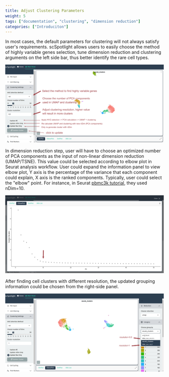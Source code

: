 ```yaml
---
title: Adjust Clustering Parameters
weight: 5
tags: ["documentation", "clustering", "dimension reduction"]
categories: ["Introduciton"]
---
```


In most cases, the default parameters for clustering will not always 
satisfy user's requirements. scSpotlight allows users to easily choose
the method of highly variable genes selection, tune dimension reduction
and clustering arguments on the left side bar, thus better identify
the rare cell types.

![](update_cluster_1.png)

In dimension reduction step, user will have to choose an optimized number of
PCA components as the input of non-linear dimension reduction (UMAP/TSNE).
This value could be selected according to elbow plot in Seurat analysis
workflow. User could expand the information panel to view elbow plot, Y axis
is the percentage of the variance that each component could explain,
X axis is the ranked components. Typically, user could select the "elbow"
point. For instance, in Seurat [pbmc3k tutorial](https://satijalab.org/seurat/articles/pbmc3k_tutorial), they used nDim=10.

![](elbow.png)

After finding cell clusters with different resolution, the updated grouping
information could be chosen from the right-side panel.

![](cluster_resolution.png)
